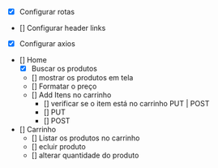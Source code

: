 - [x] Configurar rotas
- [] Configurar header links
- [x] Configurar axios
- [] Home
  - [x] Buscar os produtos
  - [] mostrar os produtos em tela
  - [] Formatar o preço
  - [] Add Itens no carrinho
    - [] verificar se o item está no carrinho PUT | POST
    - [] PUT
    - [] POST
- [] Carrinho
  - [] Listar os produtos no carrinho
  - [] ecluir produto
  - [] alterar quantidade do produto
